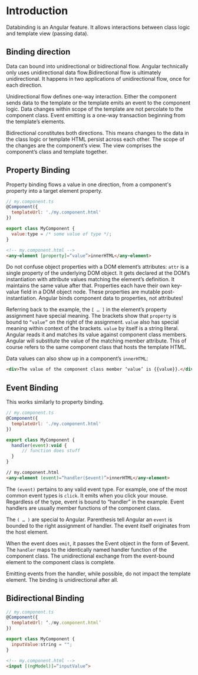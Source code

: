 
# Introduction
Databinding is an Angular feature. It allows interactions between class logic and template view (passing data).

## Binding direction
Data can bound into unidirectional or bidirectional flow. Angular technically only uses unidirectional data flow.Bidirectional flow is ultimately unidirectional. It happens in two applications of unidirectional flow, once for each direction.

Unidirectional flow defines one-way interaction. Either the component sends data to the template or the template emits an event to the component logic. Data changes within scope of the template are not percolate to the component class. Event emitting is a one-way transaction beginning from the template’s elements.

Bidirectional constitutes both directions. This means changes to the data in the class logic or template HTML persist across each other. The scope of the changes are the component’s view. The view comprises the component’s class and template together.

## Property Binding
Property binding flows a value in one direction, from a component's property into a target element property.

```javascript
// my.component.ts
@Component({
  templateUrl: './my.component.html'
})

export class MyComponent {
  value:type = /* some value of type */;
}
```

```html
<!-- my.component.html -->
<any-element [property]=“value”>innerHTML</any-element>
```

Do not confuse object properties with a DOM element’s attributes:
`attr` is a single property of the underlying DOM object. It gets declared at the DOM’s instantiation with attribute values matching the element’s definition. It maintains the same value after that.
Properties each have their own key-value field in a DOM object node. These properties are mutable post-instantiation.
Angular binds component data to properties, not attributes!

Referring back to the example, the `[ … ]` in the element’s property assignment have special meaning. The brackets show that `property` is bound to `“value”` on the right of the assignment.
`value` also has special meaning within context of the brackets. `value` by itself is a string literal. Angular reads it and matches its value against component class members. Angular will substitute the value of the matching member attribute. This of course refers to the same component class that hosts the template HTML.

Data values can also show up in a component’s `innerHTML`:

```html
<div>The value of the component class member ‘value’ is {{value}}.</div>
```

## Event Binding
This works similarly to property binding.


```javascript
// my.component.ts
@Component({
  templateUrl: './my.component.html'
})

export class MyComponent {
  handler(event):void {
      // function does stuff
  }
}
```

```html
// my.component.html
<any-element (event)=“handler($event)”>innerHTML</any-element>
```

The `(event)` pertains to any valid event type. For example, one of the most common event types is `click`. It emits when you click your mouse. Regardless of the type, event is bound to “handler” in the example. Event handlers are usually member functions of the component class.

The `( … )` are special to Angular. Parenthesis tell Angular an `event` is bounded to the right assignment of handler. The event itself originates from the host element.

When the event does `emit`, it passes the Event object in the form of $event. The `handler` maps to the identically named handler function of the component class. The unidirectional exchange from the event-bound element to the component class is complete.

Emitting events from the handler, while possible, do not impact the template element. The binding is unidirectional after all.

## Bidirectional Binding

```javascript
// my.component.ts
@Component({
  templateUrl: ‘./my.component.html’
})

export class MyComponent {
  inputValue:string = "";
}
```

```html
<!-- my.component.html -->
<input [(ngModel)]=“inputValue”>
```
